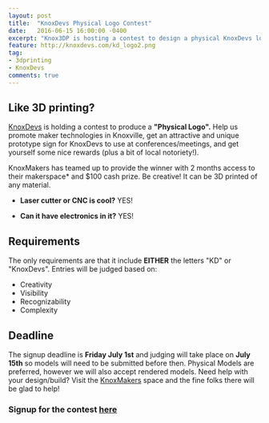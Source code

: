 ```yaml
---
layout: post
title:  "KnoxDevs Physical Logo Contest"
date:   2016-06-15 16:00:00 -0400
excerpt: "Knox3DP is hosting a contest to design a physical KnoxDevs logo for the chance to win $100 and 2 free months of KnoxMakers membership!"
feature: http://knoxdevs.com/kd_logo2.png
tag:
- 3dprinting
- KnoxDevs
comments: true
---
```


## Like 3D printing?
[KnoxDevs](http://knoxdevs.com) is holding a contest to produce a __"Physical Logo".__  Help us promote maker technologies in Knoxville, get an attractive and unique prototype sign for KnoxDevs to use at conferences/meetings, and get yourself some nice rewards (plus a bit of local notoriety!).

KnoxMakers has teamed up to provide the winner with 2 months access to their makerspace* and $100 cash prize.
Be creative!  It can be 3D printed of any material.  

- __Laser cutter or CNC is cool?__ YES!

- __Can it have electronics in it?__ YES!

## Requirements
The only requirements are that it include __EITHER__ the letters "KD" or "KnoxDevs".
Entries will be judged based on:
- Creativity
- Visibility
- Recognizability
- Complexity

## Deadline
The signup deadline is __Friday July 1st__ and judging will take place on __July 15th__ so models will need to be submitted before then.  Physical Models are preferred, however we will also accept rendered models.
Need help with your design/build?  Visit the [KnoxMakers](https://knoxmakers.org/) space and the fine folks there will be glad to help!

### Signup for the contest [here](http://goo.gl/forms/PzpZcc4jhfX4lMi42)
